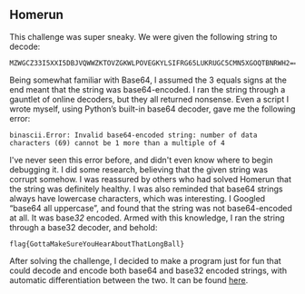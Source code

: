 ## Homerun

This challenge was super sneaky. We were given the following string to decode:  

    MZWGCZ33I5XXI5DBJVQWWZKTOVZGKWLPOVEGKYLSIFRG65LUKRUGC5CMN5XGOQTBNRWH2===
    
Being somewhat familiar with Base64, I assumed the 3 equals signs at the end meant that the string was base64-encoded. I ran the string through a gauntlet of online decoders, but they all returned nonsense. Even a script I wrote myself, using Python’s built-in base64 decoder, gave me the following error:
    
    binascii.Error: Invalid base64-encoded string: number of data characters (69) cannot be 1 more than a multiple of 4

I've never seen this error before, and didn't even know where to begin debugging it. I did some research, believing that the given string was corrupt somehow. I was reassured by others who had solved Homerun that the string was definitely healthy. I was also reminded that base64 strings always have lowercase characters, which was interesting. I Googled “base64 all uppercase”, and found that the string was not base64-encoded at all. It was base*32* encoded. Armed with this knowledge, I ran the string through a base32 decoder, and behold:
    
    flag{GottaMakeSureYouHearAboutThatLongBall}

After solving the challenge, I decided to make a program just for fun that could decode and encode both base64 and base32 encoded strings, with automatic differentiation between the two. It can be found [here](https://github.com/MystiK791/supamayo64).


